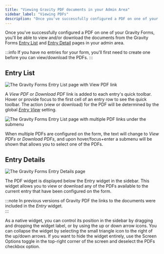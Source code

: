 ```yaml
---
title: "Viewing Gravity PDF documents in your Admin Area"
sidebar_label: "Viewing PDFs"
description: "Once you've successfully configured a PDF on one of your Gravity Forms, you'll be able to view and download the PDFs from the Gravity Forms entry list and detail pages."
---
```


Once you've successfully configured a PDF on one of your Gravity Forms, you'll be able to view and/or download the documents from the Gravity Forms [Entry List](https://docs.gravityforms.com/entries/) and [Entry Detail](https://docs.gravityforms.com/entry-detail/) pages in your admin area. 

:::info
If you have no entries for your form, you'll first need to create one before you can view/download the PDFs.
:::

## Entry List 

![The Gravity Forms Entry List page with View PDF link](https://resources.gravitypdf.com/uploads/2021/04/v6-View-Single-PDF.png)

A _View PDF_ or _Download PDF_ link is added to each entry's quick toolbar. Hover or provide focus to the first cell of an entry row to see the quick toolbar. The action (view or download) for the PDF will be determined by the global [*Entry View*](global-settings.md#entry-view) setting. 

![The Gravity Forms Entry List page with multiple PDF links under the submenu](https://resources.gravitypdf.com/uploads/2021/04/v6-View-Multiple-PDF.png) 

When multiple PDFs are configured on the form, the text will change to _View PDFs_ or _Download PDFs_, and upon hover/focus+enter a submenu will be shown that allows you to select one of the PDFs. 

## Entry Details 

![The Gravity Forms Entry Details page](https://resources.gravitypdf.com/uploads/2021/03/Entry-Details-v6.png) 

The PDF widget is displayed below the Entry widget in the sidebar. This widget allows you to view or download any of the PDFs available to the current entry that have been configured on the form. 

:::note
In previous versions of Gravity PDF the links to the documents were included in the _Entry_ widget.  
:::

As a native widget, you can control its position in the sidebar by dragging and dropping the widget label, or by using the up or down arrow icons. You can collapse the widget by selecting the small triangle icon to the right of the up/down arrows. If you want to hide the widget entirely, use the Screen Options toggle in the top-right corner of the screen and deselect the PDFs checkbox option.